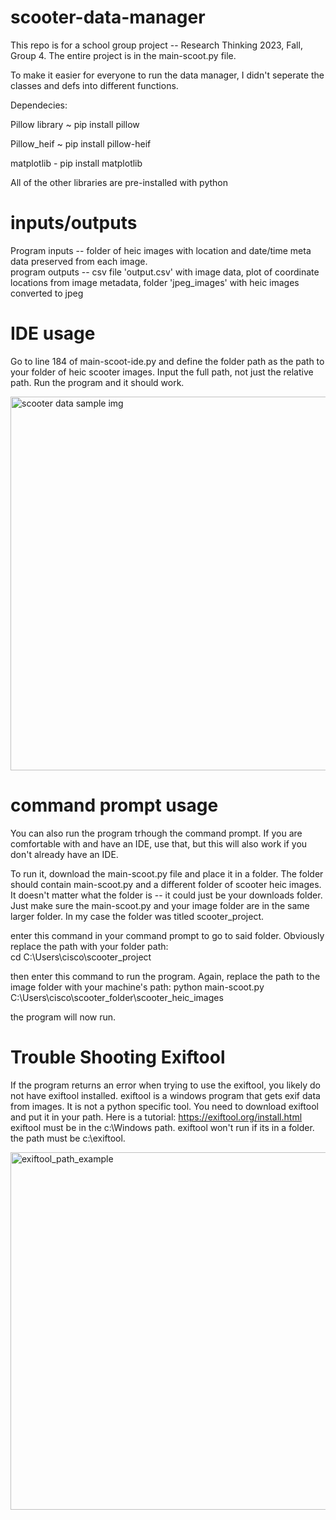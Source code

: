 # scooter-data-manager
This repo is for a school group project -- Research Thinking 2023, Fall, Group 4.
The entire project is in the main-scoot.py file. 

To make it easier for everyone to run the data manager, I didn't seperate the classes and defs into different functions.

Dependecies:  

Pillow library ~ pip install pillow  

Pillow_heif ~ pip install pillow-heif  

matplotlib - pip install matplotlib  

All of the other libraries are pre-installed with python

# inputs/outputs
Program inputs -- folder of heic images with location and date/time meta data preserved from each image.  
program outputs -- csv file 'output.csv' with image data, plot of coordinate locations from image metadata, folder 'jpeg_images' with heic images converted to jpeg

# IDE usage

Go to line 184 of main-scoot-ide.py and define the folder path as the path to your folder of heic scooter images. Input the full path, not just the relative path. Run the program and it should work. 

<img width="598" alt="scooter data sample img" src="https://github.com/franciscoSebastiano/scooter-data-manager/assets/137376492/b3d854ab-358c-4e02-81f2-44e26757d4b0">

# command prompt usage

You can also run the program trhough the command prompt. If you are comfortable with and have an IDE, use that, but this will also work if you don't already have an IDE.  

To run it, download the main-scoot.py file and place it in a folder. The folder should contain main-scoot.py and a different folder of scooter heic images. It doesn't matter what the folder is -- it could just be your downloads folder. Just make sure the main-scoot.py and your image folder are in the same larger folder. In my case the folder was titled scooter_project.  

enter this command in your command prompt to go to said folder. Obviously replace the path with your folder path:  
cd C:\Users\cisco\scooter_project  

then enter this command to run the program. Again, replace the path to the image folder with your machine's path:
python main-scoot.py C:\Users\cisco\scooter_folder\scooter_heic_images

the program will now run.

# Trouble Shooting Exiftool
If the program returns an error when trying to use the exiftool, you likely do not have exiftool installed. 
exiftool is a windows program that gets exif data from images. It is not a python specific tool.
You need to download exiftool and put it in your path. Here is a tutorial: https://exiftool.org/install.html 
exiftool must be in the c:\Windows path. exiftool won't run if its in a folder. the path must be c:\exiftool.


<img width="572" alt="exiftool_path_example" src="https://github.com/franciscoSebastiano/scooter-data-manager/assets/137376492/cc2218ab-bb92-43b1-a563-e941be67bd1e">
